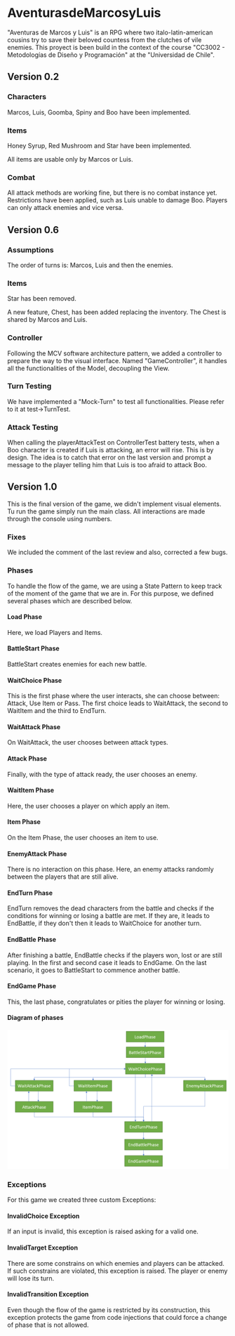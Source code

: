 # AventurasdeMarcosyLuis

"Aventuras de Marcos y Luis" is an RPG where two italo-latin-american cousins try to
save their beloved countess from the clutches of vile enemies. This proyect is been build
in the context of the course "CC3002 - Metodologías de Diseño y Programación" at the
"Universidad de Chile".

## Version 0.2

### Characters
Marcos, Luis, Goomba, Spiny and Boo have been implemented.

### Items
Honey Syrup, Red Mushroom and Star have been implemented.

All items are usable only by Marcos or Luis.

### Combat

All attack methods are working fine, but there is no combat instance yet. Restrictions 
have been applied, such as Luis unable to damage Boo. Players can only attack enemies
and vice versa.

## Version 0.6

### Assumptions
The order of turns is: Marcos, Luis and then the enemies.

### Items
Star has been removed.

A new feature, Chest, has been added replacing the inventory. The Chest is shared by 
Marcos and Luis.

### Controller
Following the MCV software architecture pattern, we added a controller to prepare the
way to the visual interface. Named "GameController", it handles all the functionalities
of the Model, decoupling the View.

### Turn Testing
We have implemented a "Mock-Turn" to test all functionalities. Please refer to it 
at test->TurnTest.

### Attack Testing
When calling the playerAttackTest on ControllerTest battery tests, when a Boo character
is created if Luis is attacking, an error will rise. This is by design. The idea is to
catch that error on the last version and prompt a message to the player telling him
that Luis is too afraid to attack Boo.

## Version 1.0
This is the final version of the game, we didn't implement visual elements. Tu run the game
simply run the main class. All interactions are made through the console using numbers.

### Fixes
We included the comment of the last review and also, corrected a few bugs.

### Phases
To handle the flow of the game, we are using a State Pattern to keep track of the moment
of the game that we are in. For this purpose, we defined several phases which are described
below.

#### Load Phase
Here, we load Players and Items.

#### BattleStart Phase
BattleStart creates enemies for each new battle.

#### WaitChoice Phase
This is the first phase where the user interacts, she can choose between: Attack, Use Item
or Pass. The first choice leads to WaitAttack, the second to WaitItem and the third to
EndTurn.

#### WaitAttack Phase
On WaitAttack, the user chooses between attack types.

#### Attack Phase
Finally, with the type of attack ready, the user chooses an enemy.

#### WaitItem Phase
Here, the user chooses a player on which apply an item.

#### Item Phase
On the Item Phase, the user chooses an item to use.

#### EnemyAttack Phase
There is no interaction on this phase. Here, an enemy attacks randomly between the players
that are still alive.

#### EndTurn Phase
EndTurn removes the dead characters from the battle and checks if the conditions for
winning or losing a battle are met. If they are, it leads to EndBattle, if they don't
then it leads to WaitChoice for another turn.

#### EndBattle Phase
After finishing a battle, EndBattle checks if the players won, lost or are still playing.
In the first and second case it leads to EndGame. On the last scenario, it goes to
BattleStart to commence another battle.

#### EndGame Phase
This, the last phase, congratulates or pities the player for winning or losing.

#### Diagram of phases
![Screenshot](phasesDiagram.png)

### Exceptions
For this game we created three custom Exceptions:

#### InvalidChoice Exception
If an input is invalid, this exception is raised asking for a valid one.

#### InvalidTarget Exception
There are some constrains on which enemies and players can be attacked. If such constrains
are violated, this exception is raised. The player or enemy will lose its turn.

#### InvalidTransition Exception
Even though the flow of the game is restricted by its construction, this exception protects
the game from code injections that could force a change of phase that is not allowed.
